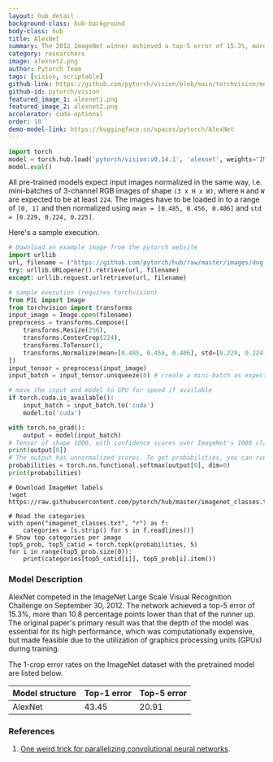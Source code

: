 ```yaml
---
layout: hub_detail
background-class: hub-background
body-class: hub
title: AlexNet
summary: The 2012 ImageNet winner achieved a top-5 error of 15.3%, more than 10.8 percentage points lower than that of the runner up.
category: researchers
image: alexnet2.png
author: Pytorch Team
tags: [vision, scriptable]
github-link: https://github.com/pytorch/vision/blob/main/torchvision/models/alexnet.py
github-id: pytorch/vision
featured_image_1: alexnet1.png
featured_image_2: alexnet2.png
accelerator: cuda-optional
order: 10
demo-model-link: https://huggingface.co/spaces/pytorch/AlexNet
---
```


```python
import torch
model = torch.hub.load('pytorch/vision:v0.14.1', 'alexnet', weights="IMAGENET1K_V1")
model.eval()
```

All pre-trained models expect input images normalized in the same way,
i.e. mini-batches of 3-channel RGB images of shape `(3 x H x W)`, where `H` and `W` are expected to be at least `224`.
The images have to be loaded in to a range of `[0, 1]` and then normalized using `mean = [0.485, 0.456, 0.406]`
and `std = [0.229, 0.224, 0.225]`.

Here's a sample execution.

```python
# Download an example image from the pytorch website
import urllib
url, filename = ("https://github.com/pytorch/hub/raw/master/images/dog.jpg", "dog.jpg")
try: urllib.URLopener().retrieve(url, filename)
except: urllib.request.urlretrieve(url, filename)
```

```python
# sample execution (requires torchvision)
from PIL import Image
from torchvision import transforms
input_image = Image.open(filename)
preprocess = transforms.Compose([
    transforms.Resize(256),
    transforms.CenterCrop(224),
    transforms.ToTensor(),
    transforms.Normalize(mean=[0.485, 0.456, 0.406], std=[0.229, 0.224, 0.225]),
])
input_tensor = preprocess(input_image)
input_batch = input_tensor.unsqueeze(0) # create a mini-batch as expected by the model

# move the input and model to GPU for speed if available
if torch.cuda.is_available():
    input_batch = input_batch.to('cuda')
    model.to('cuda')

with torch.no_grad():
    output = model(input_batch)
# Tensor of shape 1000, with confidence scores over ImageNet's 1000 classes
print(output[0])
# The output has unnormalized scores. To get probabilities, you can run a softmax on it.
probabilities = torch.nn.functional.softmax(output[0], dim=0)
print(probabilities)
```

```
# Download ImageNet labels
!wget https://raw.githubusercontent.com/pytorch/hub/master/imagenet_classes.txt
```

```
# Read the categories
with open("imagenet_classes.txt", "r") as f:
    categories = [s.strip() for s in f.readlines()]
# Show top categories per image
top5_prob, top5_catid = torch.topk(probabilities, 5)
for i in range(top5_prob.size(0)):
    print(categories[top5_catid[i]], top5_prob[i].item())
```

### Model Description

AlexNet competed in the ImageNet Large Scale Visual Recognition Challenge on September 30, 2012. The network achieved a top-5 error of 15.3%, more than 10.8 percentage points lower than that of the runner up. The original paper's primary result was that the depth of the model was essential for its high performance, which was computationally expensive, but made feasible due to the utilization of graphics processing units (GPUs) during training.

The 1-crop error rates on the ImageNet dataset with the pretrained model are listed below.

| Model structure | Top-1 error | Top-5 error |
| --------------- | ----------- | ----------- |
|  AlexNet        | 43.45       | 20.91       |

### References

1. [One weird trick for parallelizing convolutional neural networks](https://arxiv.org/abs/1404.5997).
